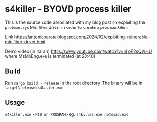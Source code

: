 # s4killer - BYOVD process killer

This is the source code associated with my blog post on exploiting the `probmon.sys` Minifilter driver in order to create a *process killer*.

Link <a href="https://antonioparata.blogspot.com/2024/02/exploiting-vulnerable-minifilter-driver.html">https://antonioparata.blogspot.com/2024/02/exploiting-vulnerable-minifilter-driver.html</a>

Demo video (in italian) <a href="https://www.youtube.com/watch?v=I4joF2sQWHU">https://www.youtube.com/watch?v=I4joF2sQWHU</a> where MsMpEng.exe is terminated (at 20:40)

## Build
Run `cargo build --release` in the root directory. The binary will be in `target\release\s4killer.exe`

## Usage

`s4killer.exe <PID or PROGRAM>` eg. `s4killer.exe notepad.exe`
